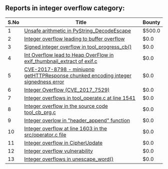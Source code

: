 ## Reports in integer overflow category:
| S.No | Title | Bounty |
| ---- | ----- | ------ |
| 1 | [Unsafe arithmetic in PyString_DecodeEscape](https://hackerone.com/reports/241202) | $500.0 |
| 2 | [Integer overflow leading to buffer overflow](https://hackerone.com/reports/424447) | $0.0 |
| 3 | [Signed integer overflow in tool_progress_cb()](https://hackerone.com/reports/591770) | $0.0 |
| 4 | [Int Overflow lead to Heap OverFlow in exif_thumbnail_extract of exif.c](https://hackerone.com/reports/384477) | $0.0 |
| 5 | [CVE-2017-8798 - miniupnp getHTTPResponse chunked encoding integer signedness error](https://hackerone.com/reports/227344) | $0.0 |
| 6 | [Integer Overflow (CVE_2017_7529)](https://hackerone.com/reports/876257) | $0.0 |
| 7 | [Integer overflows in tool_operate.c at line 1541](https://hackerone.com/reports/661847) | $0.0 |
| 8 | [Integer overflow in the source code tool_cb_prg.c](https://hackerone.com/reports/600359) | $0.0 |
| 9 | [Integer overlow in "header_append" function](https://hackerone.com/reports/627245) | $0.0 |
| 10 | [Integer overflow  at line 1603 in the src/operator.c file](https://hackerone.com/reports/662412) | $0.0 |
| 11 | [Integer overflow in CipherUpdate](https://hackerone.com/reports/1113025) | $0.0 |
| 12 | [Integer overflow vulnerability ](https://hackerone.com/reports/1562515) | $0.0 |
| 13 | [Integer overflows in unescape_word()](https://hackerone.com/reports/1564922) | $0.0 |